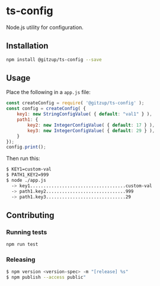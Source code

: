 # ts-config

Node.js utility for configuration.

## Installation 

```sh
npm install @gitzup/ts-config --save
```

## Usage

Place the following in a `app.js` file:

```javascript
const createConfig = require( '@gitzup/ts-config' );
const config = createConfig( {
    key1: new StringConfigValue( { default: "val1" } ),
    path1: {
        key2: new IntegerConfigValue( { default: 17 } ),
        key3: new IntegerConfigValue( { default: 29 } ),
    }
});
config.print();
```

Then run this:

```sh
$ KEY1=custom-val
$ PATH1_KEY2=999
$ node ./app.js
  -> key1....................................custom-val 
  -> path1.key2..............................999 
  -> path1.key3..............................29 
```

## Contributing

### Running tests 

```sh
npm run test
```

### Releasing

```sh
$ npm version <version-spec> -m "[release] %s"
$ npm publish --access public"
```
